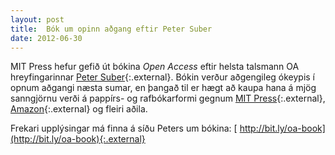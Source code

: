 ```yaml
---
layout: post
title:  Bók um opinn aðgang eftir Peter Suber
date: 2012-06-30
---
```


MIT Press hefur gefið út bókina *Open Access* eftir helsta talsmann OA hreyfingarinnar [Peter Suber](http://www.earlham.edu/~peters/){:.external}. Bókin verður aðgengileg ókeypis í opnum aðgangi næsta sumar, en þangað til er hægt að kaupa hana á mjög sanngjörnu verði á pappírs- og rafbókarformi gegnum [MIT Press](http://mitpress.mit.edu/catalog/item/default.asp?ttype=2&tid=12862){:.external}, [Amazon](http://www.amazon.com/Open-Access-Press-Essential-Knowledge/dp/0262517639/ref=sr_1_1_title_0_main){:.external} og fleiri aðila.

Frekari upplýsingar má finna á síðu Peters um bókina: [ http://bit.ly/oa-book](http://bit.ly/oa-book){:.external}

